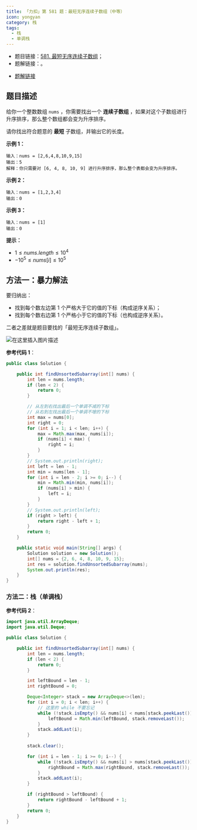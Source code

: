 ```yaml
---
title: 「力扣」第 581 题：最短无序连续子数组（中等）
icon: yongyan
category: 栈
tags:
  - 栈
  - 单调栈
---
```



+ 题目链接：[581. 最短无序连续子数组](https://leetcode-cn.com/problems/shortest-unsorted-continuous-subarray/)；
+ 题解链接：[]()。




- [题解链接](https://blog.csdn.net/lw_power/article/details/106386048)

## 题目描述

给你一个整数数组 `nums` ，你需要找出一个 **连续子数组** ，如果对这个子数组进行升序排序，那么整个数组都会变为升序排序。

请你找出符合题意的 **最短** 子数组，并输出它的长度。

**示例 1：**

```
输入：nums = [2,6,4,8,10,9,15]
输出：5
解释：你只需要对 [6, 4, 8, 10, 9] 进行升序排序，那么整个表都会变为升序排序。
```

**示例 2：**

```
输入：nums = [1,2,3,4]
输出：0
```

**示例 3：**

```
输入：nums = [1]
输出：0
```

**提示：**

- $1 \le nums.length \le 10^4$
- $-10^5 \le nums[i] \le 10^5$


## 方法一：暴力解法

要归纳出：

+ 找到每个数左边第 1 个严格大于它的值的下标（构成逆序关系）；
+ 找到每个数右边第 1 个严格小于它的值的下标（也构成逆序关系）。

二者之差就是题目要找的「最短无序连续子数组」。

![在这里插入图片描述](https://tva1.sinaimg.cn/large/008i3skNgy1gxqotplgc9j30s20g6gn4.jpg)

**参考代码 1**：


```java
public class Solution {

    public int findUnsortedSubarray(int[] nums) {
        int len = nums.length;
        if (len < 2) {
            return 0;
        }

        // 从左到右找出最后一个单调不减的下标
        // 从右到左找出最后一个单调不增的下标
        int max = nums[0];
        int right = 0;
        for (int i = 1; i < len; i++) {
            max = Math.max(max, nums[i]);
            if (nums[i] < max) {
                right = i;
            }
        }
        // System.out.println(right);
        int left = len - 1;
        int min = nums[len - 1];
        for (int i = len - 2; i >= 0; i--) {
            min = Math.min(min, nums[i]);
            if (nums[i] > min) {
                left = i;
            }
        }
        // System.out.println(left);
        if (right > left) {
            return right - left + 1;
        }
        return 0;
    }

    public static void main(String[] args) {
        Solution solution = new Solution();
        int[] nums = {2, 6, 4, 8, 10, 9, 15};
        int res = solution.findUnsortedSubarray(nums);
        System.out.println(res);
    }
}
```

### 方法二：栈（单调栈）

**参考代码 2**：

```java
import java.util.ArrayDeque;
import java.util.Deque;

public class Solution {

    public int findUnsortedSubarray(int[] nums) {
        int len = nums.length;
        if (len < 2) {
            return 0;
        }

        int leftBound = len - 1;
        int rightBound = 0;

        Deque<Integer> stack = new ArrayDeque<>(len);
        for (int i = 0; i < len; i++) {
            // 这里的 while 不要忘记
            while (!stack.isEmpty() && nums[i] < nums[stack.peekLast()]) {
                leftBound = Math.min(leftBound, stack.removeLast());
            }
            stack.addLast(i);
        }
        
        stack.clear();

        for (int i = len - 1; i >= 0; i--) {
            while (!stack.isEmpty() && nums[i] > nums[stack.peekLast()]) {
                rightBound = Math.max(rightBound, stack.removeLast());
            }
            stack.addLast(i);
        }

        if (rightBound > leftBound) {
            return rightBound - leftBound + 1;
        }
        return 0;
    }
}
```


